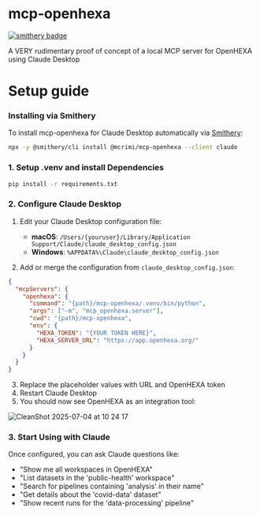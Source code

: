 # mcp-openhexa
[![smithery badge](https://smithery.ai/badge/@mcrimi/mcp-openhexa)](https://smithery.ai/server/@mcrimi/mcp-openhexa)

A VERY rudimentary proof of concept of a local MCP server for OpenHEXA using Claude Desktop

# Setup guide

### Installing via Smithery

To install mcp-openhexa for Claude Desktop automatically via [Smithery](https://smithery.ai/server/@mcrimi/mcp-openhexa):

```bash
npx -y @smithery/cli install @mcrimi/mcp-openhexa --client claude
```

### 1. Setup .venv and install Dependencies

```bash
pip install -r requirements.txt
```

### 2. Configure Claude Desktop

1. Edit your Claude Desktop configuration file:
   - **macOS**: `/Users/{youruser}/Library/Application Support/Claude/claude_desktop_config.json`
   - **Windows**: `%APPDATA%\Claude\claude_desktop_config.json`

2. Add or merge the configuration from `claude_desktop_config.json`:

```json
{
  "mcpServers": {
    "openhexa": {
      "command": "{path}/mcp-openhexa/.venv/bin/python",
      "args": ["-m", "mcp_openhexa.server"],
      "cwd": "{path}/mcp-openhexa",
      "env": {
        "HEXA_TOKEN": "{YOUR TOKEN HERE}",
        "HEXA_SERVER_URL": "https://app.openhexa.org/"
      }
    }
  }
} 
```

3. Replace the placeholder values with URL and OpenHEXA token
4. Restart Claude Desktop
5. You should now see OpenHEXA as an integration tool:

  
![CleanShot 2025-07-04 at 10 24 17](https://github.com/user-attachments/assets/757ac51d-e8cd-49a1-93ed-7e9d84937dca)


### 3. Start Using with Claude

Once configured, you can ask Claude questions like:

- "Show me all workspaces in OpenHEXA"
- "List datasets in the 'public-health' workspace"
- "Search for pipelines containing 'analysis' in their name"
- "Get details about the 'covid-data' dataset"
- "Show recent runs for the 'data-processing' pipeline"
